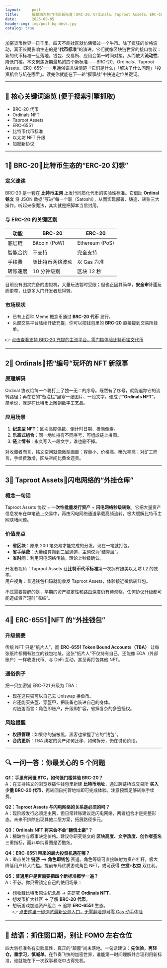```yaml
---
layout:     post
title:      解锁四大热门代币新标准：BRC-20、Ordinals、Taproot Assets、ERC-6551 全解析
date:       2025-09-05
header-img: img/post-bg-desk.jpg
catalog: true
---
```


加密货币世界一日千里，四天不刷社区就仿佛错过一个牛市。除了疯狂的价格波动，真正长期影响生态的是“**代币标准**”的演进。它们就像区块链世界的接口协议：新的代币标准一旦落地，钱包、交易所、应用会第一时间对接，从而放大**流动性**、降低门槛。本文聚焦近期最热的四个新标准——BRC-20、Ordinals、Taproot Assets、ERC-6551——用通俗语言讲清楚「它们是什么」「解决了什么问题」「投资机会与坑在哪里」。读完你就能在下一轮“叙事战”中快速定位关键词。

---

## 📌 核心关键词速览 (便于搜索引擎抓取)
- BRC-20 代币
- Ordinals NFT
- Taproot Assets
- ERC-6551
- 比特币代币标准
- 以太坊 NFT 升级
- 加密新协议

---

## 1⃣ BRC-20：比特币生态的“ERC-20 幻想”

### 定义速读  
BRC-20 是一套在 **比特币主网** 上发行同质化代币的实验性标准。它借助 **Ordinal 铭文** 将 JSON 数据“写进”每一个聪（Satoshi），从而实现部署、铸造、转账三大操作。听起来像魔法，其实就是把脚本当信封用。

### 与 ERC-20 的关键区别  
| 功能 | BRC-20 | ERC-20 |
|---|---|---|
| 底层链 | Bitcoin (PoW) | Ethereum (PoS) |
| 智能合约 | 不支持 | 完全支持 |
| 手续费 | 随比特币网络波动 | 以 Gas 为准 |
| 转账速度 | 10 分钟级别 | 区块 12 秒 |

目前没有图灵完备的虚拟机，大量玩法暂时受限；但也正因其简单，**安全审计面**反而更窄，让更多入门开发者玩得转。

### 市场现状  
- 已有上百种 Meme 概念币通过 **BRC-20 代币** 发行。  
- 头部交易平台陆续开放充提，你可以把钱包里的 **BRC-20** 直接提到交易所挂单。  

👉 [点击查看支持 BRC-20 充提的主流平台，零门槛体验比特币铭文代币](https://okxdog.com/)

---

## 2⃣ Ordinals：把“编号”玩坏的 NFT 新叙事

### 原理解码  
Ordinal 协议给每一个聪打上了独一无二的序号。既然有了序号，就能追踪它的流转路径；再在它的“备注栏”里塞一张图片、一段文字，便成了“**Ordinals NFT**”。简单说，就是在比特币上雕刻数字工艺品。

### 应用场景  
1. **纪念型 NFT**：区块高度偶数、倒计时日期、极简像素。  
2. **乐高式组合**：同一地址持有不同序号，可组成链上拼图。  
3. **链上情书**：永久写入一段文字，谁也删不掉。

对收藏者而言，铭文空间就像微型画廊：容量小、价格高、曝光率高；对矿工而言，手续费激增，区块空间比黄金还贵。

---

## 3⃣ Taproot Assets：闪电网络的“外挂仓库”

### 概念一句话  
Taproot Assets 协议 = **一次性批量发行资产** + **闪电网络秒级转账**。它把大量资产信息发布在单笔链上交易中，再由闪电网络通道承载高频流转，极大缓解比特币主网联堵问题。

### 价值亮点  
- **省区块**：原来 200 笔交易才能完成的分发，现在一笔就打包。  
- **省手续费**：大量结算搬到二层通道，主网仅为“结算层”。  
- **省时间**：利用闪电网络传输，理论上秒级确认。  

开发者视角：Taproot Assets 让**比特币代币标准**第一次拥有媲美以太坊 L2 的效率。  
用户视角：普通钱包扫码就能收发 Taproot Assets，体验接近微信转红包。

不过需要提醒的是，早期的资产稳定性和路由深度仍有待观察，任何协议升级都可能造成资产短时“冻结”。

---

## 4⃣ ERC-6551：NFT 的“外挂钱包”

### 升级摘要  
传统 NFT 只是“纸片人”，而 **ERC-6551 Token Bound Accounts（TBA）** 让每张纸片都拥有独立的钱包地址。这张“纸片人”不仅持有自己，还能像 EOA（外部账户）一样收发代币、与 DeFi 互动，甚至再打包其他 NFT。

### 通俗例子  
把一只加密猫 ERC-721 升级为 TBA：  
- 现在这只猫可以自己去 Uniswap 换鱼币。  
- 它还能买头盔、穿盔甲，把装备也装进自己的身体。  
对链游而言：角色即账户，升级即扩容，省掉复杂的多签授权。  

### 风险提醒  
- **权限管理**：如果你的猫被黑，黑客也掌握了它的“钱包”。  
- **合约更新**：TBA 绑定的资产如何迁移、如何拆分，仍在讨论阶段。

---

## 🔍 一问一答：你最关心的 5 个问题

**Q1：手里有闲置 BTC，如何低门槛体验 BRC-20？**  
A：在支持铭文的浏览器插件钱包里新建 **比特币地址**，通过跨链桥或交易所 **买入少量 BRC-20 代币**，再转回自托管地址即可完成体验。注意预留足够转账手续费。

**Q2：Taproot Assets 与闪电网络的关系是必须的吗？**  
A：现阶段发行必须走主网，但日常转账建议走闪电网络，两者组合才是完整形态。未来不排除出现其他二层方案，拓展路径多元。

**Q3：Ordinals NFT 将来会不会“翻倍土豪”？**  
A：稀缺性与叙事决定价格。建议你研究铭文的 **区块高度、文字热度、创作者签名** 三重指标，而非单纯看图是否酷炫。

**Q4：ERC-6551 带来的最大投资机遇在哪？**  
A：重点关注 **链游 --> 角色即钱包** 赛道。角色等级可直接映射为资产杠杆，极大降低用户转入门槛。提前布局优质游戏角色 NFT，或可获得 **空投+权益** 双红利。

**Q5：普通用户是否需要把四个新标准都学一遍？**  
A：不必。你只需锁定自己的使用场景：  
- 想收藏比特币原生纪念品 → 先研究 **Ordinals NFT**。  
- 想发币扩大社区 → 了解 **BRC-20 代币**。  
- 想玩游戏加速资产组合 → 追踪 **ERC-6551** 生态。  
👉 [点击这里一键浏览最新公测入口，无需翻墙即可零 Gas 动手体验](https://okxdog.com/)  

---

## 🚦 结语：抓住窗口期，别让 FOMO 左右仓位  
四大新标准各有实验属性，真正的“颠覆”尚未落地。一句话建议：**先体验，再轻仓，重学习，慎喊单**。在节奏飞快的加密世界，谁能第一时间理解并合理利用新标准，谁就能在下一次叙事暴涨中占得先机。